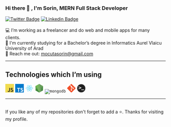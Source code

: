 ### Hi there 👋 , I'm Sorin, MERN Full Stack Developer
[![Twitter Badge](https://img.shields.io/badge/-Twitter-00acee?style=flat-square&logo=Twitter&logoColor=white)](https://twitter.com/mocutasorin)
[![Linkedin Badge](https://img.shields.io/badge/-LinkedIn-0e76a8?style=flat-square&logo=Linkedin&logoColor=white)](https://linkedin.com/in/sorinmocuta)
  <br>
<br>
 💻  I’m working as a freelancer and do web and mobile apps for many clients.
  <br>
  📖  I'm currently studying for a Bachelor’s degree in Informatics Aurel Vlaicu University of Arad
  <br>
  📨  Reach me out: <a href="mailto: mocutasorin@gmail.com">mocutasorin@gmail.com</a>
  <br>
<hr>
<h2> Technologies which I’m using</h2>
<code><img height="27” alt="javascript" src="https://raw.githubusercontent.com/github/explore/80688e429a7d4ef2fca1e82350fe8e3517d3494d/topics/javascript/javascript.png"></code>
<code><img height="27” alt="typescript" src="https://raw.githubusercontent.com/github/explore/80688e429a7d4ef2fca1e82350fe8e3517d3494d/topics/typescript/typescript.png"></code>
<code><img height="27” alt="react" src="https://raw.githubusercontent.com/github/explore/80688e429a7d4ef2fca1e82350fe8e3517d3494d/topics/react/react.png"></code>
<code><img height="27” alt="nodejs" src="https://raw.githubusercontent.com/github/explore/80688e429a7d4ef2fca1e82350fe8e3517d3494d/topics/nodejs/nodejs.png"></code> 
<code><img height="27" src="https://encrypted-tbn0.gstatic.com/images?q=tbn%3AANd9GcSTTzPAw-55ssm1Im594xYZ9eRQu2JylrkYLg&usqp=CAU" alt="mongodb"></code>
<code><img height="27" src="https://raw.githubusercontent.com/devicons/devicon/master/icons/git/git-original.svg" alt="git"></code>
<code><img height="27" src="https://raw.githubusercontent.com/github/explore/80688e429a7d4ef2fca1e82350fe8e3517d3494d/topics/terminal/terminal.png" alt="terminal"></code>
<hr><br>
If you like any of my repositories don't forget to add a ⭐. Thanks for visiting my profile.
<!--
**mocutasorin/mocutasorin** is a ✨ _special_ ✨ repository because its `README.md` (this file) appears on your GitHub profile.

Here are some ideas to get you started:

- 🔭 I’m currently working on ...
- 🌱 I’m currently learning ...
- 👯 I’m looking to collaborate on ...
- 🤔 I’m looking for help with ...
- 💬 Ask me about ...
- 📫 How to reach me: ...
- 😄 Pronouns: ...
- ⚡ Fun fact: ...
-->
